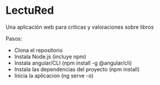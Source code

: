 # LectuRed
Una aplicación web para críticas y valoraciones sobre libros

Pasos:
- Clona el repositorio
- Instala Node.js (incluye npm)
- Instala angular/CLI  (npm install -g @angular/cli)
- Instala las dependencias del proyecto (npm install)
- Inicia la aplicacion (ng serve -o)
